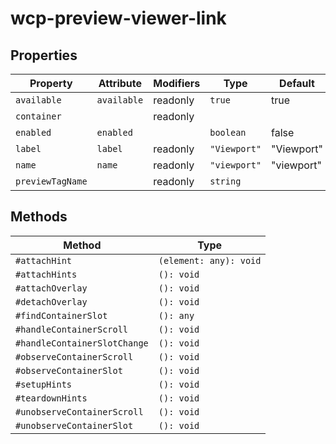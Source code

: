 # wcp-preview-viewer-link

## Properties

| Property         | Attribute   | Modifiers | Type         | Default    |
|------------------|-------------|-----------|--------------|------------|
| `available`      | `available` | readonly  | `true`       | true       |
| `container`      |             | readonly  |              |            |
| `enabled`        | `enabled`   |           | `boolean`    | false      |
| `label`          | `label`     | readonly  | `"Viewport"` | "Viewport" |
| `name`           | `name`      | readonly  | `"viewport"` | "viewport" |
| `previewTagName` |             | readonly  | `string`     |            |

## Methods

| Method                       | Type                   |
|------------------------------|------------------------|
| `#attachHint`                | `(element: any): void` |
| `#attachHints`               | `(): void`             |
| `#attachOverlay`             | `(): void`             |
| `#detachOverlay`             | `(): void`             |
| `#findContainerSlot`         | `(): any`              |
| `#handleContainerScroll`     | `(): void`             |
| `#handleContainerSlotChange` | `(): void`             |
| `#observeContainerScroll`    | `(): void`             |
| `#observeContainerSlot`      | `(): void`             |
| `#setupHints`                | `(): void`             |
| `#teardownHints`             | `(): void`             |
| `#unobserveContainerScroll`  | `(): void`             |
| `#unobserveContainerSlot`    | `(): void`             |
